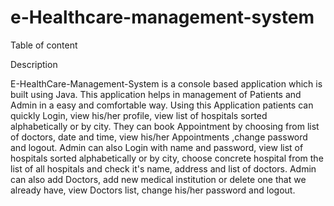 # e-Healthcare-management-system
Table of content

Description

E-HealthCare-Management-System is a console based application which is built using Java.
This application helps in management of Patients and Admin in a easy and comfortable way.
Using this Application patients can quickly Login, view his/her profile, view list of hospitals sorted alphabetically or by city.
They can book Appointment by choosing from list of doctors, date and time, view his/her Appointments ,change password and logout.
Admin can also Login with name and password, view list of hospitals sorted alphabetically or by city, choose concrete hospital from the list of all hospitals and check  it's name, address and list of doctors. Admin can also add Doctors, add new medical institution or delete one that we already have, view Doctors list, change his/her password and logout.

